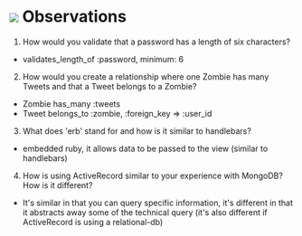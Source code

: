 # <img src="https://cloud.githubusercontent.com/assets/7833470/10899314/63829980-8188-11e5-8cdd-4ded5bcb6e36.png"> Observations

1.  How would you validate that a password has a length of six characters?
- validates_length_of :password, minimum: 6

2.  How would you create a relationship where one Zombie has many Tweets and that a Tweet belongs to a Zombie?
- Zombie has_many :tweets
- Tweet belongs_to :zombie, :foreign_key => :user_id

3.  What does 'erb' stand for and how is it similar to handlebars?
- embedded ruby, it allows data to be passed to the view (similar to handlebars)

4.  How is using ActiveRecord similar to your experience with MongoDB?  How is it different?
- It's similar in that you can query specific information, it's different in that it abstracts away some of the technical query (it's also different if ActiveRecord is using a relational-db)